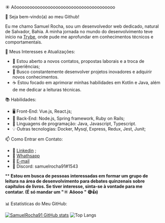 :sunny: Aôoooooooooooooooooooooooooooooooooooooo

👋 Seja bem-vindo(a) ao meu Github! 

Eu me chamo Samuel Rocha, sou um desenvolvedor web dedicado, natural de Salvador, Bahia. A minha jornada no mundo do desenvolvimento teve início na [Trybe](https://www.betrybe.com/?utm_term=trybe&utm_campaign=*%5BSearch%5D+Brand_BRA&utm_source=adwords&utm_medium=ppc&hsa_acc=1466424558&hsa_cam=12085736593&hsa_grp=146119280611&hsa_ad=617838452283&hsa_src=g&hsa_tgt=kwd-372340162995&hsa_kw=trybe&hsa_mt=e&hsa_net=adwords&hsa_ver=3&gclid=Cj0KCQiAtbqdBhDvARIsAGYnXBO9Zx53yWIS_-tfcYOZUJSJYr82nbHdzTtee8rUMaHAU6CgCK1rUjMaAkPVEALw_wcB), onde pude me aprofundar em conhecimentos técnicos e comportamentais.

🌱 Meus Interesses e Atualizações:

 -  👀 Estou aberto a novos contatos, propostas laborais e a troca de experiências;
 -  🚀 Busco constantemente desenvolver projetos inovadores e adquirir novos conhecimentos.
 -  :coffee: Estou focado em aprimorar minhas habilidades em Kotlin e Java, além de me dedicar a leituras técnicas. 

📚 Habilidades:

  -  🖥️ Front-End: Vue.js, React.js;
  -  📡 Back-End: Node.js, Spring framework, Ruby on Rails;
  -  📖 Linguagens de programação: Java, Javascript, Typescript.
  -  💡 Outras tecnologias: Docker, Mysql, Express, Redux, Jest, Junit;

📫 Como Entrar em Contato:

  -  💼 <a href="https://www.linkedin.com/in/samuel-rocha-88278224a/" target="_blank">Linkedin</a> ;
  -  📱 <a href="https://wa.me/71992594946" target="_blank"> Whathsapp</a>
  -  📧 [E-mail](mailto:samuel_sr@hotmail.com.br)
  -  :diamond_shape_with_a_dot_inside:  Discord: samuelrocha91#1543 

** **Estou em busca de pessoas interessadas em formar um grupo de leitura na área de desenvolvimento para debates quinzenais sobre capítulos de livros. Se tiver interesse, sinta-se à vontade para me contatar. (É só mandar um "☀️ Aôooo " 😅👍)**

📊 Estatísticas do Meu GitHub:

[![SamuelRocha91 GitHub stats](https://github-readme-stats.vercel.app/api?username=SamuelRocha91)](https://github.com/SamuelRocha91/github-readme-stats)
![Top Langs](https://github-readme-stats.vercel.app/api/top-langs/?username=SamuelRocha91&langs_count=8&layout=compact)

